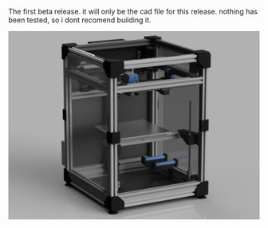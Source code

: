 The first beta release. it will only be the cad file for this release. nothing has been tested, so i dont recomend building it.

![render](https://github.com/RubianGamer/Melty/blob/main/beta%20releases/beta%201/renders/render.PNG?raw=true)